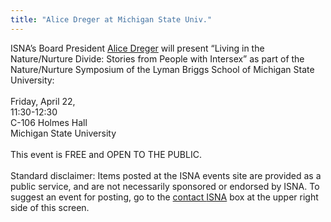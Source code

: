 ```yaml
---
title: "Alice Dreger at Michigan State Univ."
---
```


<span class="caps">ISNA</span>&#8217;s Board President [Alice Dreger][1] will present &#8220;Living in the Nature/Nurture Divide: Stories from People with Intersex&#8221; as part of the Nature/Nurture Symposium of the Lyman Briggs School of Michigan State University:<br><br>Friday, April 22, <br>11:30-12:30<br>C-106 Holmes Hall<br>Michigan State University<br><br>This event is <span class="caps">FREE</span> and <span class="caps">OPEN</span> TO <span class="caps">THE</span> <span class="caps">PUBLIC</span>.<br><br>Standard disclaimer: Items posted at the <span class="caps">ISNA</span> events site are provided as a public service, and are not necessarily sponsored or endorsed by <span class="caps">ISNA</span>. To suggest an event for posting, go to the [contact <span class="caps">ISNA</span>][2] box at the upper right side of this screen.

 [1]: /about/dreger
 [2]: /about/contact
